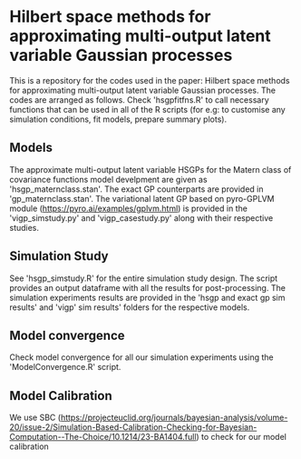 # Hilbert space methods for approximating multi-output latent variable Gaussian processes
This is a repository for the codes used in the paper: Hilbert space methods for approximating multi-output latent variable Gaussian processes. The codes are arranged as follows. Check 'hsgpfitfns.R' to call necessary functions that can be used in all of the R scripts (for e.g: to customise any simulation conditions, fit models, prepare summary plots).

## Models
The approximate multi-output latent variable HSGPs for the Matern class of covariance functions model develpment are given as 'hsgp_maternclass.stan'. The exact GP counterparts are provided in 'gp_maternclass.stan'. The variational latent GP based on pyro-GPLVM  module (https://pyro.ai/examples/gplvm.html) is provided in the 'vigp_simstudy.py' and 'vigp_casestudy.py' along with their respective studies.

## Simulation Study
See 'hsgp_simstudy.R' for the entire simulation study design. The script provides an output dataframe with all the results for post-processing. The simulation experiments results are provided in the 'hsgp and exact gp sim results' and 'vigp' sim results' folders for the respective models.

## Model convergence
Check model convergence for all our simulation experiments using the 'ModelConvergence.R' script.

## Model Calibration
We use SBC (https://projecteuclid.org/journals/bayesian-analysis/volume-20/issue-2/Simulation-Based-Calibration-Checking-for-Bayesian-Computation--The-Choice/10.1214/23-BA1404.full) to check for our model calibration
